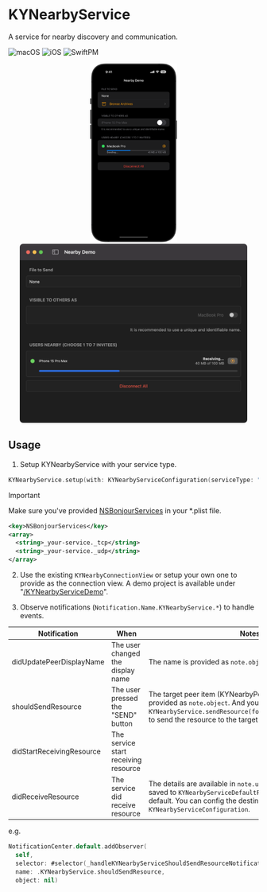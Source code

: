 # KYNearbyService

A service for nearby discovery and communication.

![macOS](https://img.shields.io/badge/macOS-13.0%2B-blue?style=flat) ![iOS](https://img.shields.io/badge/iOS-15.5%2B-blue?style=flat)
![SwiftPM](https://img.shields.io/badge/SwiftPM-ready-green)

<div align="center">
<img src="https://raw.githubusercontent.com/Kjuly/preview/main/KYNearbyService/01.png" alt="iPhone Preview" height="360" /> 
<img src="https://raw.githubusercontent.com/Kjuly/preview/main/KYNearbyService/Mac_01.png" alt="Mac Preview" height="360" />
</div>

## Usage

1. Setup KYNearbyService with your service type.

```Swift
KYNearbyService.setup(with: KYNearbyServiceConfiguration(serviceType: "your-service")
```

> [!IMPORTANT]
> Make sure you've provided [NSBonjourServices](https://developer.apple.com/documentation/bundleresources/information_property_list/nsbonjourservices) in your *.plist file.
> 
> ```xml
> <key>NSBonjourServices</key>
> <array>
>   <string>_your-service._tcp</string>
>   <string>_your-service._udp</string>
> </array>
> ```

2. Use the existing `KYNearbyConnectionView` or setup your own one to provide as the connection view. A demo project is available under "[/KYNearbyServiceDemo](KYNearbyServiceDemo)".

3. Observe notifications (`Notification.Name.KYNearbyService.*`) to handle events.

| Notification | When | Notes
| --- | --- | ---
| didUpdatePeerDisplayName | The user changed the display name | The name is provided as `note.object`.
| shouldSendResource      | The user pressed the "SEND" button | The target peer item (KYNearbyPeerModel instance) is provided as `note.object`. And you can use `KYNearbyService.sendResource(for:at:withName:completion:)` to send the resource to the target peer.
| didStartReceivingResource | The service start receiving resource |
| didReceiveResource | The service did receive resource | The details are available in `note.userInfo`. And the file will be saved to `KYNearbyServiceDefaultFolderURL.archives` by default. You can config the destination folder url by `KYNearbyServiceConfiguration`.

e.g.

```Swift
NotificationCenter.default.addObserver(
  self,
  selector: #selector(_handleKYNearbyServiceShouldSendResourceNotification),
  name: .KYNearbyService.shouldSendResource,
  object: nil)
```
